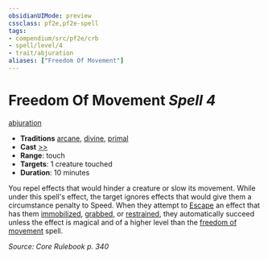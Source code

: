 ```yaml
---
obsidianUIMode: preview
cssclass: pf2e,pf2e-spell
tags:
- compendium/src/pf2e/crb
- spell/level/4
- trait/abjuration
aliases: ["Freedom Of Movement"]
---
```

# Freedom Of Movement *Spell 4*   
[abjuration](abjuration.md "Abjuration School Trait")  

- **Traditions** [arcane](arcane.md "Arcane Tradition Trait"), [divine](divine.md "Divine Tradition Trait"), [primal](primal.md "Primal Tradition Trait")
- **Cast** [>>](chapter-9-playing-the-game.md#Actions "Two-Action") 
- **Range**: touch
- **Targets**: 1 creature touched
- **Duration**: 10 minutes

You repel effects that would hinder a creature or slow its movement. While under this spell's effect, the target ignores effects that would give them a circumstance penalty to Speed. When they attempt to [Escape](escape.md) an effect that has them [immobilized](conditions.md#Immobilized), [grabbed](conditions.md#Grabbed), or [restrained](conditions.md#Restrained), they automatically succeed unless the effect is magical and of a higher level than the [freedom of movement](freedom-of-movement.md) spell.

*Source: Core Rulebook p. 340*